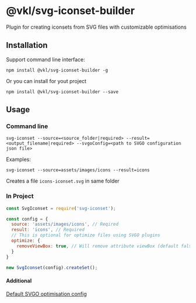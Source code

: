 # @vkl/svg-iconset-builder
Plugin for creating iconsets from SVG files with customizable optimisations

## Installation

Support command line interface:
```
npm install @vkl/svg-iconset-builder -g
```
Or you can install for yout project
```
npm install @vkl/svg-iconset-builder --save
```
## Usage

### Command line
```
svg-iconset --source=<source_folder|required> --result=<output_filename|required> --svgoConfig=<path to SVGO configuration json file>
```

Examples: 
```
svg-iconset --source=assets/images/icons --result=icons
```
Creates a file `icons-iconset.svg` in same folder
### In Project
```javascript
const SvgIconset = require('svg-iconset');

const config = {
  source: 'assets/images/icons', // Reqired
  result: 'icons', // Required
  // This is optional for optimize files using SVGO plugins
  optimize: {
    removeViewBox: true, // Will remove attribute viewBox (default false)
  }
}

new SvgIconset(config).createSet();
```

#### Additional
[Default SVGO optimisation config](https://github.com/DariusNorv/svg-iconset/wiki#default-svgo-configuration)

